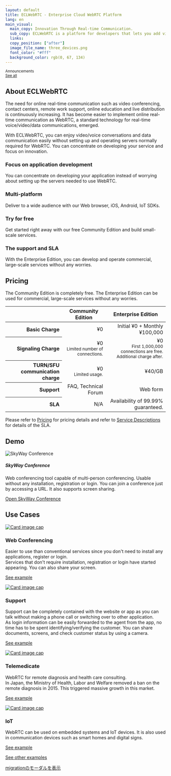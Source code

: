 ```yaml
---
layout: default
title: ECLWebRTC - Enterprise Cloud WebRTC Platform
lang: en
main_visual:
  main_copy: Innovation Through Real-time Communication.
  sub_copy: ECLWebRTC is a platform for developers that lets you add video conversation to applications, Web sites and IoT devices.
  links: 
  copy_position: ["after"]
  image_file_name: three_devices.png
  font_color: "#fff"
  background_color: rgb(0, 67, 134)
---
```


<div class="card">
  <div class="card-body d-md-flex w-100 justify-content-between">
    <div class="card-title-wrapper">
      <small>Announcements</small>
    </div>
    <div class="card-text-wrapper">
      <a href="#" target="_blank" id="announcementLink" class="card-text"></a>
    </div>
    <div class="card-link-wrapper">
      <small class="text-muted"><a href="https://support.skyway.io/hc/en-us/sections/207255008">See all</a></small>
    </div>
  </div>
</div>

## About ECLWebRTC

The need for online real-time communication such as video conferencing, contact centers, remote work support, online education and live distribution is continuously increasing.
It has become easier to implement online real-time communication as WebRTC, a standard technology for real-time voice/video/data communications, emerged.

With ECLWebRTC, you can enjoy video/voice conversations and data communication easily without setting up and operating servers normally required for WebRTC.
You can concentrate on developing your service and focus on innovation.



<div id="about-div" class="row card-row">
  <div class="col-6 col-sm-6 col-lg-3">
    <div class="card">
      <div class="card-body">
        <div class="text-center"><i class="fa fa-code fa-5x " aria-hidden="true"></i></div>
        <h3 class="card-title">Focus on application development</h3>
        <p class="card-text">You can concentrate on developing your application instead of worrying about setting up the servers needed to use WebRTC.</p>
      </div>
    </div>
  </div>
  <div class="col-6 col-sm-6 col-lg-3">
    <div class="card">
      <div class="card-body">
        <div class="text-center"><i class="fa fa-mobile fa-5x" aria-hidden="true"></i></div>
        <h3 class="card-title">Multi-platform</h3>
        <p class="card-text">Deliver to a wide audience with our Web browser, iOS, Android, IoT SDKs.</p>
      </div>
    </div>
  </div>
  <div class="col-6 col-sm-6 col-lg-3">
    <div class="card">
      <div class="card-body">
        <div class="text-center"><i class="fa fa-users fa-5x" aria-hidden="true"></i></div>
        <h3 class="card-title">Try for free</h3>
        <p class="card-text">Get started right away with our free Community Edition and build small-scale services.</p>
      </div>
    </div>
  </div>
  <div class="col-6 col-sm-6 col-lg-3">
    <div class="card">
      <div class="card-body">
        <div class="text-center"><i class="fa fa-comments-o fa-5x" aria-hidden="true"></i></div>
        <h3 class="card-title">The support and SLA</h3>
        <p class="card-text">With the Enterprise Edition, you can develop and operate commercial, large-scale services without any worries.</p>
      </div>
    </div>
  </div>
</div>

## Pricing

The Community Edition is completely free.
The Enterprise Edition can be used for commercial, large-scale services without any worries.

<table class="table table-sm">
  <thead>
    <tr>
      <th></th>
      <th class="text-right">Community Edition</th>
      <th class="text-right">Enterprise Edition</th>
    </tr>
  </thead>
  <tbody align="right">
    <tr>
      <th scope="row">Basic Charge</th>
      <td>¥0</td>
      <td>Initial ¥0 + Monthly ¥100,000</td>
    </tr>
    <tr>
      <th scope="row">Signaling Charge</th>
      <td>¥0<br>
        <small class="text-muted">Limited number of connections.</small></td>
      <td>¥0<br>
        <small class="text-muted">First 1,000,000 connections are free. Additional charge after.</small></td>
    </tr>
    <tr>
      <th scope="row">TURN/SFU communication charge</th>
      <td>¥0<br>
        <small class="text-muted">Limited usage.</small></td>
      <td>¥40/GB</td>
    </tr>
    <tr>
      <th scope="row">Support</th>
      <td>FAQ, Technical Forum</td>
      <td>Web form</td>
    </tr>
    <tr>
      <th scope="row">SLA</th>
      <td>N/A</td>
      <td>Availability of 99.99% guaranteed.</td>
    </tr>
  </tbody>
</table>

Please refer to [Pricing](pricing.md) for pricing details and refer to [Service Descriptions](https://ecl.ntt.com/documents/service-descriptions/webrtc/webrtc.html) for details of the SLA.

## Demo

<div id="demos-div" class="row">
  <div class="col-12 col-sm-6">
    <img class="img-fluid" src="{{ site.rootdir[page.lang] }}/images/skywayconf.png" alt="SkyWay Conference">
  </div>
  <div class="col-12 col-sm-6">
		<h5 class="mt-0">SkyWay Conference</h5>
		<p>Web conferencing tool capable of multi-person conferencing. Usable without any installation, registration or login. You can join a conference just by accessing a URL. It also supports screen sharing.</p>
		<p><a class="btn btn-primary" href="https://conf.webrtc.ecl.ntt.com/" role="button" target="_blank">Open SkyWay Conference</a></p>
  </div>
</div>

## Use Cases


<div class="row card-row">
  <div class="col-6 col-md-3">
    <div class="card">
      <a href="https://skyway.github.io/usecase/skyway/conf/"><img class="card-img-top img-fluid" src="{{ site.rootdir[page.lang] }}/images/en_conf_400x250.png" alt="Card image cap"></a>
      <div class="card-body">
        <h3 class="card-title">Web Conferencing</h3>
        <p class="card-text">Easier to use than conventional services since you don't need to install any applications, register or login.<br>
        <font class="d-none d-lg-block">
        Services that don't require installation, registration or login have started appearing.
        You can also share your screen.
        </font>
        </p>
        <p><a class="btn btn-primary" href="https://skyway.github.io/usecase/skyway/conf/" role="button">See example</a></p>
      </div>
    </div>
  </div>
  <div class="col-6 col-md-3">
    <div class="card">
      <a href="https://skyway.github.io/usecase/skyway/support/"><img class="card-img-top img-fluid" src="{{ site.rootdir[page.lang] }}/images/en_support_400x250.png" alt="Card image cap"></a>
      <div class="card-body">
        <h3 class="card-title">Support</h3>
        <p class="card-text">Support can be completely contained with the website or app as you can talk without making a phone call or switching over to other application.<br>
        <font class="d-none d-lg-block">
        As login information can be easily forwarded to the agent from the app, no time has to be spent identifying/verifying the customer.
        You can share documents, screens, and check customer status by using a camera.</font></p>
        <p><a class="btn btn-primary" href="https://skyway.github.io/usecase/skyway/support/" role="button">See example</a></p>
      </div>
    </div>
  </div>
  <div class="col-6 col-md-3">
    <div class="card">
      <a href="https://skyway.github.io/usecase/skyway/healthcare/"><img class="card-img-top img-fluid" src="{{ site.rootdir[page.lang] }}/images/en_healthcare_400x250.png" alt="Card image cap"></a>
      <div class="card-body">
        <h3 class="card-title">Telemedicate</h3>
        <p class="card-text">WebRTC for remote diagnosis and health care consulting.<br>
        <font class="d-none d-lg-block">
        In Japan, the Ministry of Health, Labor and Welfare removed a ban on the remote diagnosis in 2015. This triggered massive growth in this market.</font></p>
        <p><a class="btn btn-primary" href="https://skyway.github.io/usecase/skyway/healthcare/" role="button">See example</a></p>
      </div>
    </div>
  </div>
  <div class="col-6 col-md-3">
    <div class="card">
      <a href="https://skyway.github.io/usecase/skyway/iot/"><img class="card-img-top img-fluid" src="{{ site.rootdir[page.lang] }}/images/en_IoT_400x250.png" alt="Card image cap"></a>
      <div class="card-body">
        <h3 class="card-title">IoT</h3>
        <p class="card-text">WebRTC can be used on embedded systems and IoT devices.
        It is also used in communication devices such as smart homes and digital signs.</p>
        <p><a class="btn btn-primary" href="https://skyway.github.io/usecase/skyway/iot/" role="button">See example</a></p>
      </div>
    </div>
  </div>
</div>


[See other examples](https://skyway.github.io/usecase/)

<!-- Modal -->

[migrationのモーダルを表示](./?origin=skyway)

<script>
$(function() {
  'use strict';

  // AJAXでZendeskのお知らせを取得して表示

  // JSON取得
  $.getJSON(CONST.JSON_URL_ANNOUNCEMENT).done(function(data) {
    var article = data.articles[0];
    var title = article.title;
    var url = article.html_url;
    $('#announcementLink').text(title).attr({href: url});
  }).fail(function(data) {
    console.log('xhr failed');
  });
});
</script>

